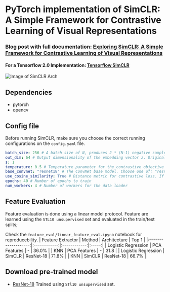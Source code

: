 # PyTorch implementation of SimCLR: A Simple Framework for Contrastive Learning of Visual Representations

### Blog post with full documentation: [Exploring SimCLR: A Simple Framework for Contrastive Learning of Visual Representations](https://sthalles.github.io/simple-self-supervised-learning/)

#### For a Tensorflow 2.0 Implementation: [Tensorflow SimCLR](https://github.com/sthalles/SimCLR-tensorflow)

![Image of SimCLR Arch](https://sthalles.github.io/assets/contrastive-self-supervised/cover.png)


## Dependencies

- pytorch
- opencv

## Config file

Before running SimCLR, make sure you choose the correct running configurations on the ```config.yaml``` file.

```yaml
batch_size: 256 # A batch size of N, produces 2 * (N-1) negative samples. Original implementation uses a batch size of 8192
out_dim: 64 # Output dimensionality of the embedding vector z. Original implementation uses 2048
s: 1
temperature: 0.5 # Temperature parameter for the contrastive objective
base_convnet: "resnet18" # The ConvNet base model. Choose one of: "resnet18 or resnet50". Original implementation uses resnet50
use_cosine_similarity: True # Distance metric for contrastive loss. If False, uses dot product
epochs: 40 # Number of epochs to train
num_workers: 4 # Number of workers for the data loader
```

## Feature Evaluation

Feature evaluation is done using a linear model protocol. Feature are learned using the ```STL10 unsupervised``` set and evaluated in the train/test splits;

Check the ```feature_eval/linear_feature_eval.ipynb``` notebook for reproducebility.
|  Feature Extractor  |    Method    | Architecture | Top 1 |
|:-------------------:|:------------:|:------------:|:-----:|
| Logistic Regression | PCA Features |       -      | 36.0% |
|         KNN         | PCA Features |       -      |  31.8 |
| Logistic Regression |    SimCLR    |   ResNet-18  | 71.8% |
|         KNN         |    SimCLR    |   ResNet-18  | 66.7% |

## Download pre-trained model 

- [ResNet-18](https://drive.google.com/open?id=1zDHvk1oE1k3b4ApsK1AdMREIAcpkG-We) Trained using ```STl10 unsupervised``` set.
